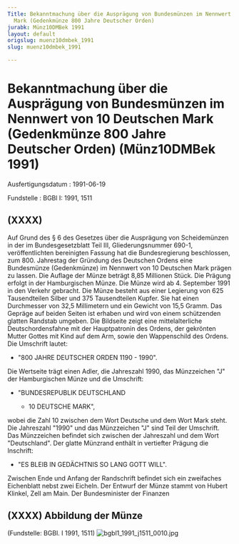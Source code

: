 ```yaml
---
Title: Bekanntmachung über die Ausprägung von Bundesmünzen im Nennwert von 10 Deutschen
  Mark (Gedenkmünze 800 Jahre Deutscher Orden)
jurabk: Münz10DMBek 1991
layout: default
origslug: muenz10dmbek_1991
slug: muenz10dmbek_1991

---
```


# Bekanntmachung über die Ausprägung von Bundesmünzen im Nennwert von 10 Deutschen Mark (Gedenkmünze 800 Jahre Deutscher Orden) (Münz10DMBek 1991)

Ausfertigungsdatum
:   1991-06-19

Fundstelle
:   BGBl I: 1991, 1511



## (XXXX)

Auf Grund des § 6 des Gesetzes über die Ausprägung von Scheidemünzen
in der im Bundesgesetzblatt Teil III, Gliederungsnummer 690-1,
veröffentlichten bereinigten Fassung hat die Bundesregierung
beschlossen, zum 800. Jahrestag der Gründung des Deutschen Ordens eine
Bundesmünze (Gedenkmünze) im Nennwert von 10 Deutschen Mark prägen zu
lassen. Die Auflage der Münze beträgt 8,85 Millionen Stück. Die
Prägung erfolgt in der Hamburgischen Münze.
Die Münze wird ab 4. September 1991 in den Verkehr gebracht.
Die Münze besteht aus einer Legierung von 625 Tausendteilen Silber und
375 Tausendteilen Kupfer. Sie hat einen Durchmesser von 32,5
Millimetern und ein Gewicht von 15,5 Gramm.
Das Gepräge auf beiden Seiten ist erhaben und wird von einem
schützenden glatten Randstab umgeben.
Die Bildseite zeigt eine mittelalterliche Deutschordensfahne mit der
Hauptpatronin des Ordens, der gekrönten Mutter Gottes mit Kind auf dem
Arm, sowie den Wappenschild des Ordens. Die Umschrift lautet:

*   "800 JAHRE DEUTSCHER ORDEN 1190 - 1990".



Die Wertseite trägt einen Adler, die Jahreszahl 1990, das Münzzeichen
"J" der Hamburgischen Münze und die Umschrift:

*   "BUNDESREPUBLIK DEUTSCHLAND

    *   10 DEUTSCHE MARK",






wobei die Zahl 10 zwischen dem Wort Deutsche und dem Wort Mark steht.
Die Jahreszahl "1990" und das Münzzeichen "J" sind Teil der Umschrift.
Das Münzzeichen befindet sich zwischen der Jahreszahl und dem Wort
"Deutschland".
Der glatte Münzrand enthält in vertiefter Prägung die Inschrift:

*   "ES BLEIB IN GEDÄCHTNIS SO LANG GOTT WILL".



Zwischen Ende und Anfang der Randschrift befindet sich ein zweifaches
Eichenblatt nebst zwei Eicheln.
Der Entwurf der Münze stammt von Hubert Klinkel, Zell am Main.
Der Bundesminister der Finanzen


## (XXXX) Abbildung der Münze

(Fundstelle: BGBl. I 1991, 1511)
![bgbl1_1991_j1511_0010.jpg](bgbl1_1991_j1511_0010.jpg)
